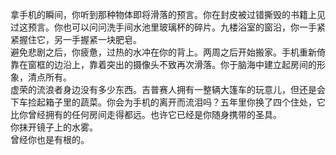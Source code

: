 拿手机的瞬间，你听到那种物体即将滑落的预言。你在封皮被过错撕毁的书籍上见过这预言。你也可以问问洗手间水池里玻璃杯的碎片。九楼浴室的窗沿，你一手紧紧握住它，另一手握紧一块肥皂。  
避免悲剧之后，你疲惫，过热的水冲在你的背上。两周之后开始搬家。手机重新倚靠在窗框的边沿上，靠着突出的摄像头不致再次滑落。你于脑海中建立起房间的形象，清点所有。  
虚荣的流浪者身边没有多少东西。吉普赛人拥有一整辆大篷车的玩意儿，但还是会下车捡起箱子里的蔬菜。你会为手机的离开而流泪吗？五年里你换了四个住处，它比你曾经拥有的任何房间走得都远。也许它已经是你随身携带的圣具。  
你抹开镜子上的水雾。  
曾经你也是有根的。  
